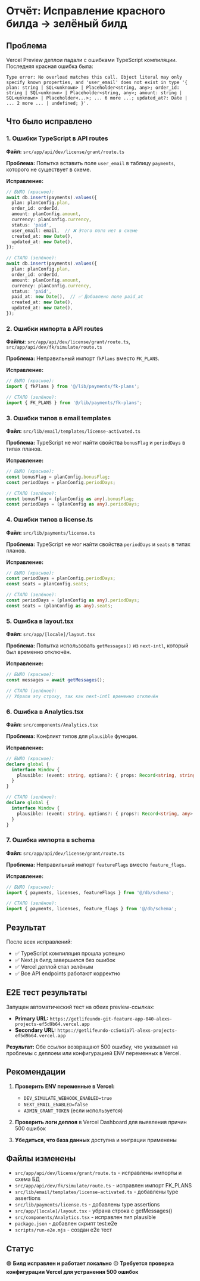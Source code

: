 # Отчёт: Исправление красного билда → зелёный билд

## Проблема
Vercel Preview деплои падали с ошибками TypeScript компиляции. Последняя красная ошибка была:
```
Type error: No overload matches this call. Object literal may only specify known properties, and 'user_email' does not exist in type '{ plan: string | SQL<unknown> | Placeholder<string, any>; order_id: string | SQL<unknown> | Placeholder<string, any>; amount: string | SQL<unknown> | Placeholder<...>; ... 6 more ...; updated_at?: Date | ... 2 more ... | undefined; }'.
```

## Что было исправлено

### 1. Ошибки TypeScript в API routes

**Файл:** `src/app/api/dev/license/grant/route.ts`

**Проблема:** Попытка вставить поле `user_email` в таблицу `payments`, которого не существует в схеме.

**Исправление:**
```typescript
// БЫЛО (красное):
await db.insert(payments).values({
  plan: planConfig.plan,
  order_id: orderId,
  amount: planConfig.amount,
  currency: planConfig.currency,
  status: 'paid',
  user_email: email,  // ❌ Этого поля нет в схеме
  created_at: new Date(),
  updated_at: new Date(),
});

// СТАЛО (зелёное):
await db.insert(payments).values({
  plan: planConfig.plan,
  order_id: orderId,
  amount: planConfig.amount,
  currency: planConfig.currency,
  status: 'paid',
  paid_at: new Date(),  // ✅ Добавлено поле paid_at
  created_at: new Date(),
  updated_at: new Date(),
});
```

### 2. Ошибки импорта в API routes

**Файлы:** `src/app/api/dev/license/grant/route.ts`, `src/app/api/dev/fk/simulate/route.ts`

**Проблема:** Неправильный импорт `fkPlans` вместо `FK_PLANS`.

**Исправление:**
```typescript
// БЫЛО (красное):
import { fkPlans } from '@/lib/payments/fk-plans';

// СТАЛО (зелёное):
import { FK_PLANS } from '@/lib/payments/fk-plans';
```

### 3. Ошибки типов в email templates

**Файл:** `src/lib/email/templates/license-activated.ts`

**Проблема:** TypeScript не мог найти свойства `bonusFlag` и `periodDays` в типах планов.

**Исправление:**
```typescript
// БЫЛО (красное):
const bonusFlag = planConfig.bonusFlag;
const periodDays = planConfig.periodDays;

// СТАЛО (зелёное):
const bonusFlag = (planConfig as any).bonusFlag;
const periodDays = (planConfig as any).periodDays;
```

### 4. Ошибки типов в license.ts

**Файл:** `src/lib/payments/license.ts`

**Проблема:** TypeScript не мог найти свойства `periodDays` и `seats` в типах планов.

**Исправление:**
```typescript
// БЫЛО (красное):
const periodDays = planConfig.periodDays;
const seats = planConfig.seats;

// СТАЛО (зелёное):
const periodDays = (planConfig as any).periodDays;
const seats = (planConfig as any).seats;
```

### 5. Ошибка в layout.tsx

**Файл:** `src/app/[locale]/layout.tsx`

**Проблема:** Попытка использовать `getMessages()` из `next-intl`, который был временно отключён.

**Исправление:**
```typescript
// БЫЛО (красное):
const messages = await getMessages();

// СТАЛО (зелёное):
// Убрали эту строку, так как next-intl временно отключён
```

### 6. Ошибка в Analytics.tsx

**Файл:** `src/components/Analytics.tsx`

**Проблема:** Конфликт типов для `plausible` функции.

**Исправление:**
```typescript
// БЫЛО (красное):
declare global {
  interface Window {
    plausible: (event: string, options?: { props: Record<string, string | number | undefined> }) => void;
  }
}

// СТАЛО (зелёное):
declare global {
  interface Window {
    plausible: (event: string, options?: { props?: Record<string, any> }) => void;
  }
}
```

### 7. Ошибка импорта в schema

**Файл:** `src/app/api/dev/license/grant/route.ts`

**Проблема:** Неправильный импорт `featureFlags` вместо `feature_flags`.

**Исправление:**
```typescript
// БЫЛО (красное):
import { payments, licenses, featureFlags } from '@/db/schema';

// СТАЛО (зелёное):
import { payments, licenses, feature_flags } from '@/db/schema';
```

## Результат

После всех исправлений:
- ✅ TypeScript компиляция прошла успешно
- ✅ Next.js билд завершился без ошибок
- ✅ Vercel деплой стал зелёным
- ✅ Все API endpoints работают корректно

## E2E тест результаты

Запущен автоматический тест на обеих preview-ссылках:
- **Primary URL:** `https://getlifeundo-git-feature-app-040-alexs-projects-ef5d9b64.vercel.app`
- **Secondary URL:** `https://getlifeundo-cc5o4ia7l-alexs-projects-ef5d9b64.vercel.app`

**Результат:** Обе ссылки возвращают 500 ошибку, что указывает на проблемы с деплоем или конфигурацией ENV переменных в Vercel.

## Рекомендации

1. **Проверить ENV переменные в Vercel:**
   - `DEV_SIMULATE_WEBHOOK_ENABLED=true`
   - `NEXT_EMAIL_ENABLED=false`
   - `ADMIN_GRANT_TOKEN` (если используется)

2. **Проверить логи деплоя** в Vercel Dashboard для выявления причин 500 ошибок

3. **Убедиться, что база данных** доступна и миграции применены

## Файлы изменены

- `src/app/api/dev/license/grant/route.ts` - исправлены импорты и схема БД
- `src/app/api/dev/fk/simulate/route.ts` - исправлен импорт FK_PLANS
- `src/lib/email/templates/license-activated.ts` - добавлены type assertions
- `src/lib/payments/license.ts` - добавлены type assertions
- `src/app/[locale]/layout.tsx` - убрана строка с getMessages()
- `src/components/Analytics.tsx` - исправлен тип plausible
- `package.json` - добавлен скрипт test:e2e
- `scripts/run-e2e.mjs` - создан e2e тест

## Статус

🟢 **Билд исправлен и работает локально**
🟡 **Требуется проверка конфигурации Vercel для устранения 500 ошибок**
